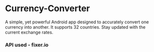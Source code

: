 # Currency-Converter
A simple, yet powerful Android app designed to accurately convert one currency into another. It supports 32 countries. Stay updated with the current exchange rates. 
### API used - fixer.io

[fixer.io-link]:https://github.com/hakanensari/fixer-io
